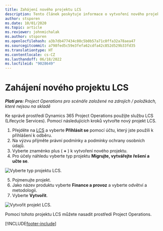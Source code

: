 ```yaml
---
title: Zahájení nového projektu LCS
description: Tento článek poskytuje informace o vytvoření nového projektu v LCS pro prostředí Project Operations.
author: stsporen
ms.date: 10/01/2020
ms.topic: article
ms.reviewer: johnmichalak
ms.author: stsporen
ms.openlocfilehash: a3b7db477434c08c5b0b57a71c0ffa32a78aea47
ms.sourcegitcommit: a798fed5c59e3fefa62cdfa42c852d529b33fd35
ms.translationtype: HT
ms.contentlocale: cs-CZ
ms.lasthandoff: 06/18/2022
ms.locfileid: "9028649"
---
```

# <a name="start-a-new-lcs-project"></a>Zahájení nového projektu LCS

_**Platí pro:** Project Operations pro scénáře založené na zdrojích / položkách, které nejsou na skladě_

Ke správě prostředí Dynamics 365 Project Operations použijte službu LCS (Lifecycle Services). Pomocí následujících kroků vytvořte nový projekt LCS.

1. Přejděte na [LCS](https://lcs.dynamics.com/Logon/Index) a vyberte **Přihlásit se** pomocí účtu, který jste použili k přihlášení k odběru.
2. Na výzvu přijměte právní podmínky a podmínky ochrany osobních údajů.
3. Vyberte znaménko plus ( **+** ) k vytvoření nového projektu.
4. Pro účely náhledu vyberte typ projektu **Migrujte, vytvářejte řešení a učte se**.

  ![Vyberte typ projektu LCS.](./media/create-lcs-1.png)

5. Pojmenujte projekt. 
6. Jako název produktu vyberte **Finance a provoz** a vyberte odvětví a metodologii. 
7. Vyberte **Vytvořit**.

![Vytvořit projekt LCS.](./media/create-lcs-2.png)

Pomocí tohoto projektu LCS můžete nasadit prostředí Project Operations.



[!INCLUDE[footer-include](../includes/footer-banner.md)]